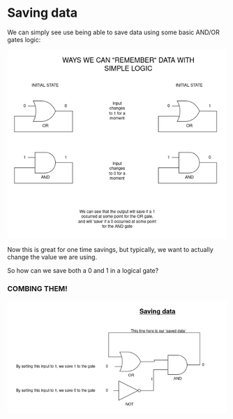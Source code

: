 # Saving data

We can simply see use being able to save data using some basic AND/OR gates logic:

![and_or_simple_save.png](assets/and_or_simple_save.png)

Now this is great for one time savings, but typically, we want to actually change
the value we are using.

So how can we save both a 0 and 1 in a logical gate?

### COMBING THEM!

![saved_data_gate.png](assets/saved_data_gate.png)




